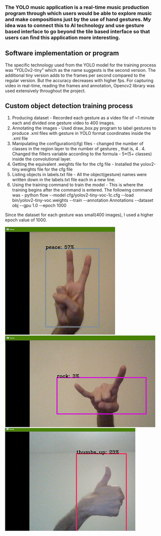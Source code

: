 ### The YOLO music application is a real-time music production program through which users would be able to explore music and make compositions just by the use of hand gestures. My idea was to connect this to AI technology and use gesture based interface to go beyond the tile based interface so that users can find this application more interesting.

Software implementation or program
-----------
The specific technology used from the YOLO model for the training process was “YOLOv2-tiny” which as the name suggests is the second version. The additional tiny version adds to the frames per second compared to the regular version. But the accuracy decreases with higher fps.
For capturing video in real-time, reading the frames and annotation, Opencv2 library was used extensively throughout the project.


Custom object detection training process
-----------
1. Producing dataset - Recorded each gesture as a video file of ~1 minute each and divided one gesture video to 400 images.
2. Annotating the images - Used draw_box.py program to label gestures to produce .xml files with gesture in YOLO format coordinates inside the .xml file
3. Manipulating the configuration(cfg) files - changed the number of classes in the region layer to the number of gestures , that is, 4 . 4. Changed the filters variable according to the formula - 5*(5+ classes) inside the convolutional layer.
5. Getting the equivalent .weights file for the cfg file - Installed the yolov2-tiny.weights file for the cfg file
6. Listing objects in labels.txt file - All the object(gesture) names were written down in the labels.txt file each in a new line.
7. Using the training command to train the model - This is where the training begins after the command is entered. The following command was - 
python flow --model cfg/yolov2-tiny-voc-1c.cfg --load bin/yolov2-tiny-voc.weights --train --annotation Annotations --dataset obj --gpu 1.0 --epoch 1000

Since the dataset for each gesture was small(400 images), I used a higher epoch value of 1000.


![](images/peace.png)
![](images/rock.png)
![](images/thumbs_up.png)
